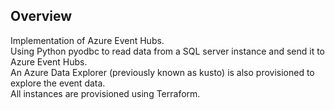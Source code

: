 ## Overview

Implementation of Azure Event Hubs.  <br>
Using Python pyodbc to read data from a SQL server instance and send it to Azure Event Hubs. <br>
An Azure Data Explorer (previously known as kusto) is also provisioned to explore the event data. <br>
All instances are provisioned using Terraform.  